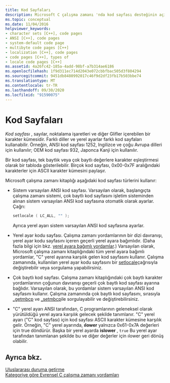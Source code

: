 ```yaml
---
title: Kod Sayfaları
description: Microsoft C çalışma zamanı 'nda kod sayfası desteğinin açıklaması.
ms.topic: conceptual
ms.date: 11/04/2016
helpviewer_keywords:
- character sets [C++], code pages
- ANSI [C++], code pages
- system-default code page
- multibyte code pages [C++]
- localization [C++], code pages
- code pages [C++], types of
- locale code pages [C++]
ms.assetid: 4a26fc42-185a-4add-98bf-a7b314ae6186
ms.openlocfilehash: 1f9d311ec714d2043e072cbbfbac505d3f804294
ms.sourcegitcommit: 9451db8480992017c46f9d2df23fb17b503bbe74
ms.translationtype: MT
ms.contentlocale: tr-TR
ms.lasthandoff: 09/30/2020
ms.locfileid: "91590075"
---
```

# <a name="code-pages"></a>Kod Sayfaları

*Kod sayfası* , sayılar, noktalama işaretleri ve diğer Glifler içerebilen bir karakter kümesidir. Farklı diller ve yerel ayarlar farklı kod sayfaları kullanabilir. Örneğin, ANSI kod sayfası 1252, Ingilizce ve çoğu Avrupa dilleri için kullanılır; OEM kod sayfası 932, Japonca Kanji için kullanılır.

Bir kod sayfası, tek baytlık veya çok baytlı değerlere karakter eşleştirmesi olarak bir tabloda gösterilebilir. Birçok kod sayfası, 0x00-0x7F aralığındaki karakterler için ASCII karakter kümesini paylaşır.

Microsoft çalışma zamanı kitaplığı aşağıdaki kod sayfası türlerini kullanır:

- Sistem varsayılan ANSI kod sayfası. Varsayılan olarak, başlangıçta çalışma zamanı sistemi, çok baytlı kod sayfasını işletim sisteminden alınan sistem varsayılan ANSI kod sayfasına otomatik olarak ayarlar. Çağrı:

    ```C
    setlocale ( LC_ALL, "" );
    ```

   Ayrıca yerel ayarı sistem varsayılan ANSI kod sayfasına ayarlar.

- Yerel ayar kodu sayfası. Çalışma zamanı yordamlarının bir dizi davranışı, yerel ayar kodu sayfasını içeren geçerli yerel ayara bağımlıdır. (Daha fazla bilgi için bkz. [yerel ayara bağımlı yordamlar](../c-runtime-library/locale.md).) Varsayılan olarak, Microsoft çalışma zamanı kitaplığındaki tüm yerel ayara bağımlı yordamlar, "C" yerel ayarına karşılık gelen kod sayfasını kullanır. Çalışma zamanında, kullanılan yerel ayar kodu sayfasını bir [setlocale](../c-runtime-library/reference/setlocale-wsetlocale.md)çağrısıyla değiştirebilir veya sorgulama yapabilirsiniz.

- Çok baytlı kod sayfası. Çalışma zamanı kitaplığındaki çok baytlı karakter yordamlarının çoğunun davranışı geçerli çok baytlı kod sayfası ayarına bağlıdır. Varsayılan olarak, bu yordamlar sistem varsayılan ANSI kod sayfasını kullanır. Çalışma zamanında çok baytlı kod sayfasını, sırasıyla [_getmbcp](../c-runtime-library/reference/getmbcp.md) ve [_setmbcp](../c-runtime-library/reference/setmbcp.md)ile sorgulayabilir ve değiştirebilirsiniz.

- "C" yerel ayarı ANSI tarafından, C programlarının geleneksel olarak yürütüldüğü yerel ayara karşılık gelecek şekilde tanımlanır. "C" yerel ayarı ("C" kod sayfası) için kod sayfası ASCII karakter kümesine karşılık gelir. Örneğin, "C" yerel ayarında, **ılower** yalnızca 0x61-0x7A değerleri için true döndürür. Başka bir yerel ayarda **islower** , `true` Bu yerel ayar tarafından tanımlanan şekilde bu ve diğer değerler için ılower geri dönüş olabilir.

## <a name="see-also"></a>Ayrıca bkz.

[Uluslararası duruma getirme](../c-runtime-library/internationalization.md)\
[Kategoriye göre Evrensel C çalışma zamanı yordamları](../c-runtime-library/run-time-routines-by-category.md)
